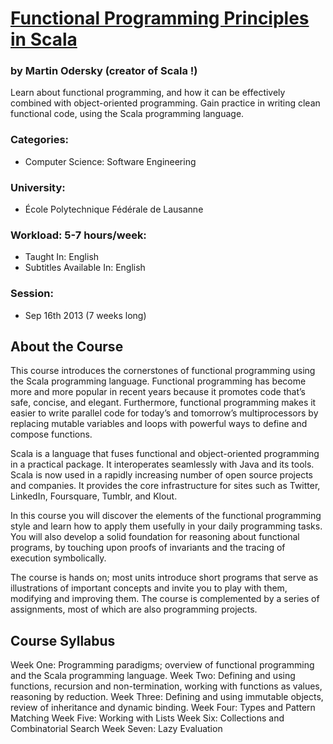 # [Functional Programming Principles in Scala](https://www.coursera.org/course/progfun "Link to course in Coursera.org")
### by Martin Odersky (creator of Scala !)

Learn about functional programming, and how it can be effectively combined with object-oriented programming. 
Gain practice in writing clean functional code, using the Scala programming language.

### Categories:
 - Computer Science: Software Engineering

### University:
 -  École Polytechnique Fédérale de Lausanne
 
### Workload: 5-7 hours/week:
 - Taught In: English
 - Subtitles Available In: English

### Session: 
 - Sep 16th 2013 (7 weeks long)		 
 
## About the Course
This course introduces the cornerstones of functional programming using the Scala programming language. 
Functional programming has become more and more popular in recent years because it promotes code that’s safe, concise, and elegant. 
Furthermore, functional programming makes it easier to write parallel code for today’s and tomorrow’s multiprocessors by replacing mutable variables 
and loops with powerful ways to define and compose functions. 

Scala is a language that fuses functional and object-oriented programming in a practical package. 
It interoperates seamlessly with Java and its tools. Scala is now used in a rapidly increasing number of open source projects and companies. 
It provides the core infrastructure for sites such as Twitter, LinkedIn, Foursquare, Tumblr, and Klout. 

In this course you will discover the elements of the functional programming style and learn how to apply them usefully in your daily programming tasks. 
You will also develop a solid foundation for reasoning about functional programs, by touching upon proofs of invariants and the tracing of execution symbolically. 

The course is hands on; most units introduce short programs that serve as illustrations of important concepts and invite you to play with them, modifying and improving them. 
The course is complemented by a series of assignments, most of which are also programming projects.

## Course Syllabus
Week One: Programming paradigms; overview of functional programming and the Scala programming language.
Week Two: Defining and using functions, recursion and non-termination, working with functions as values, reasoning by reduction. 
Week Three: Defining and using immutable objects, review of inheritance and dynamic binding.
Week Four: Types and Pattern Matching
Week Five: Working with Lists
Week Six: Collections and Combinatorial Search
Week Seven: Lazy Evaluation